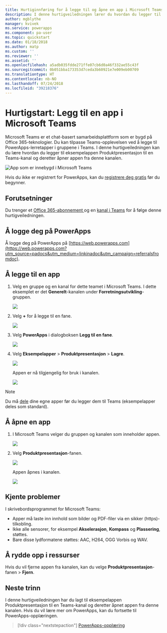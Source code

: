 ```yaml
---
title: Hurtiginnføring for å legge til og åpne en app i Microsoft Teams | Microsoft Docs
description: I denne hurtigveiledningen lærer du hvordan du legger til en app til en Microsoft Teams-kanal, slik at personer du har delt appen med kan åpne den i denne kanalen.
author: mgblythe
manager: kvivek
ms.service: powerapps
ms.component: pa-user
ms.topic: quickstart
ms.date: 01/18/2018
ms.author: matp
ms.custom: ''
ms.reviewer: ''
ms.assetid: ''
ms.openlocfilehash: a5adb035fdde271ffe07cb6d0a46f332ae55c43f
ms.sourcegitcommit: 0b051bba173353d7ceda3b60921e7e009eb00709
ms.translationtype: HT
ms.contentlocale: nb-NO
ms.lasthandoff: 07/24/2018
ms.locfileid: "39218376"
---
```

# <a name="quickstart-add-an-app-to-microsoft-teams"></a>Hurtigstart: Legg til en app i Microsoft Teams

Microsoft Teams er et chat-basert samarbeidsplattform som er bygd på Office 365-teknologier. Du kan tilpasse Teams-opplevelsen ved å legge til PowerApps-lerretapper i gruppene i Teams. I denne hurtigveiledningen kan du lære hvordan du legger til eksempelappen Produktpresentasjon til en Teams-kanal og deretter åpner appen fra denne kanalen. 

![App som er innebygd i Microsoft Teams](./media/open-app-embedded-in-teams/embedded-app.png)

Hvis du ikke er registrert for PowerApps, kan du [registrere deg gratis](https://web.powerapps.com/signup?redirect=marketing&email=) før du begynner.

## <a name="prerequisites"></a>Forutsetninger

Du trenger et [Office 365-abonnement ](https://signup.microsoft.com/Signup?OfferId=467eab54-127b-42d3-b046-3844b860bebf&dl=O365_BUSINESS_PREMIUM&ali=1) og en [kanal i Teams](https://www.youtube.com/watch?v=he2f1quaR7M) for å følge denne hurtigveiledningen.

## <a name="sign-in-to-powerapps"></a>Å logge deg på PowerApps

Å logge deg på PowerApps på [https://web.powerapps.com](https://web.powerapps.com?utm_source=padocs&utm_medium=linkinadoc&utm_campaign=referralsfromdoc).

## <a name="add-an-app"></a>Å legge til en app

1. Velg en gruppe og en kanal for dette teamet i Microsoft Teams. I dette eksemplet er det **Generelt**-kanalen under **Forretningsutvikling**-gruppen.

    ![](./media/open-app-embedded-in-teams/teams-select-channel.png)

2. Velg **+** for å legge til en fane.

    ![](./media/open-app-embedded-in-teams/teams-add-tab.png)

3. Velg **PowerApps** i dialogboksen **Legg til en fane**.

    ![](./media/open-app-embedded-in-teams/add-a-tab.png)

4. Velg **Eksempelapper** > **Produktpresentasjon** > **Lagre**.

    ![](./media/open-app-embedded-in-teams/select-an-app.png)

    Appen er nå tilgjengelig for bruk i kanalen.

    ![](./media/open-app-embedded-in-teams/app-in-channel.png)

> [!NOTE]
> Du må [dele](../maker/canvas-apps/share-app.md) dine egne apper før du legger dem til Teams (eksempelapper deles som standard).

## <a name="open-an-app"></a>Å åpne en app

1. I Microsoft Teams velger du gruppen og kanalen som inneholder appen.

    ![](./media/open-app-embedded-in-teams/teams-select-channel.png)

2. Velg **Produktpresentasjon**-fanen.

    ![](./media/open-app-embedded-in-teams/open-tab.png)

    Appen åpnes i kanalen.

    ![](./media/open-app-embedded-in-teams/app-in-channel.png)

## <a name="known-issues"></a>Kjente problemer

I skrivebordsprogrammet for Microsoft Teams:

* Apper må laste inn innhold som bilder og PDF-filer via en sikker (https)-tilkobling.
* Ikke alle sensorer, for eksempel **Akselerasjon**, **Kompass** og **Plassering**, støttes.
* Bare disse lydformatene støttes: AAC, H264, OGG Vorbis og WAV.

## <a name="clean-up-resources"></a>Å rydde opp i ressurser

Hvis du vil fjerne appen fra kanalen, kan du velge **Produktpresentasjon**-fanen > **Fjern**.

## <a name="next-steps"></a>Neste trinn

I denne hurtigveiledningen har du lagt til eksempelappen Produktpresentasjon til en Teams-kanal og deretter åpnet appen fra denne kanalen. Hvis du vil lære mer om PowerApps, kan du fortsette til PowerApps-opplæringen.

> [!div class="nextstepaction"]
> [PowerApps-opplæring](../maker/canvas-apps/get-started-create-from-blank.md)
